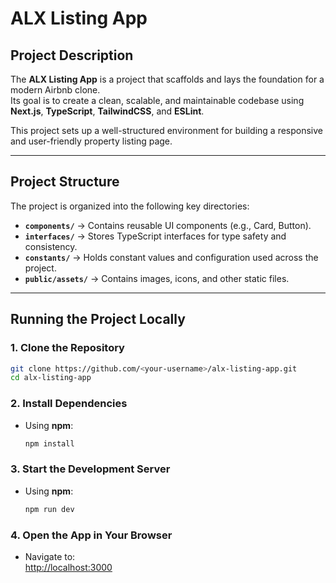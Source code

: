 # ALX Listing App

## Project Description

The **ALX Listing App** is a project that scaffolds and lays the foundation for a modern Airbnb clone.  
Its goal is to create a clean, scalable, and maintainable codebase using **Next.js**, **TypeScript**, **TailwindCSS**, and **ESLint**.

This project sets up a well-structured environment for building a responsive and user-friendly property listing page.

---

## Project Structure

The project is organized into the following key directories:

- **`components/`** → Contains reusable UI components (e.g., Card, Button).
- **`interfaces/`** → Stores TypeScript interfaces for type safety and consistency.
- **`constants/`** → Holds constant values and configuration used across the project.
- **`public/assets/`** → Contains images, icons, and other static files.

---

## Running the Project Locally

### 1. Clone the Repository

```bash
git clone https://github.com/<your-username>/alx-listing-app.git
cd alx-listing-app
```

### 2. Install Dependencies

- Using **npm**:
  ```bash
  npm install
  ```

### 3. Start the Development Server

- Using **npm**:
  ```bash
  npm run dev
  ```

### 4. Open the App in Your Browser

- Navigate to:  
  [http://localhost:3000](http://localhost:3000)
